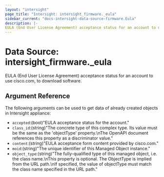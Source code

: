 ```yaml
---
layout: "intersight"
page_title: "Intersight: intersight_firmware._eula"
sidebar_current: "docs-intersight-data-source-firmware.Eula"
description: |-
EULA (End User License Agreement) acceptance status for an account to use cisco.com, to download software.
---
```


# Data Source: intersight_firmware._eula
EULA (End User License Agreement) acceptance status for an account to use cisco.com, to download software.
## Argument Reference
The following arguments can be used to get data of already created objects in Intersight appliance:
* `accepted`:(bool)"EULA acceptance status for the account."
* `class_id`:(string)"The concrete type of this complex type. Its value must be the same as the 'objectType' property.\nThe OpenAPI document references this property as a discriminator value."
* `content`:(string)"EULA acceptance form content provided by cisco.com."
* `moid`:(string)"The unique identifier of this Managed Object instance."
* `object_type`:(string)"The fully-qualified type of this managed object, i.e. the class name.\nThis property is optional. The ObjectType is implied from the URL path.\nIf specified, the value of objectType must match the class name specified in the URL path."
